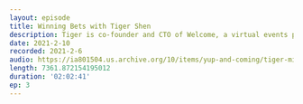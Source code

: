 ```yaml
---
layout: episode
title: Winning Bets with Tiger Shen
description: Tiger is co-founder and CTO of Welcome, a virtual events platform born from YC's COVID batch. We discuss finishing high school at 16 to work full-time as a software engineer, how to learn like a machine, professional fantasy sports, and persevering in the face of flames. See tigerthinks.com for contact info.
date: 2021-2-10
recorded: 2021-2-6
audio: https://ia801504.us.archive.org/10/items/yup-and-coming/tiger-mixed-v1-revised.mp3
length: 7361.872154195012
duration: '02:02:41'
ep: 3
---
```

